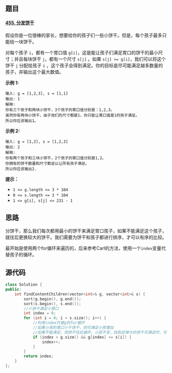 ## 题目

#### [455. 分发饼干](https://leetcode-cn.com/problems/assign-cookies/)



假设你是一位很棒的家长，想要给你的孩子们一些小饼干。但是，每个孩子最多只能给一块饼干。

对每个孩子 `i`，都有一个胃口值 `g[i]`，这是能让孩子们满足胃口的饼干的最小尺寸；并且每块饼干 `j`，都有一个尺寸 `s[j]` 。如果 `s[j] >= g[i]`，我们可以将这个饼干 `j` 分配给孩子 `i` ，这个孩子会得到满足。你的目标是尽可能满足越多数量的孩子，并输出这个最大数值。

**示例 1:**

```
输入: g = [1,2,3], s = [1,1]
输出: 1
解释: 
你有三个孩子和两块小饼干，3个孩子的胃口值分别是：1,2,3。
虽然你有两块小饼干，由于他们的尺寸都是1，你只能让胃口值是1的孩子满足。
所以你应该输出1。
```

**示例 2:**

```
输入: g = [1,2], s = [1,2,3]
输出: 2
解释: 
你有两个孩子和三块小饼干，2个孩子的胃口值分别是1,2。
你拥有的饼干数量和尺寸都足以让所有孩子满足。
所以你应该输出2.
```

 

**提示：**

- `1 <= g.length <= 3 * 104`
- `0 <= s.length <= 3 * 104`
- `1 <= g[i], s[j] <= 231 - 1`

## 思路

分饼干，那么我们每次都用最小的饼干来满足胃口孩子，如果不能满足这个孩子，就往后更换较大的饼干。我们需要为饼干和孩子都进行排序，才可以有序的比较。

最开始是使用两个for循环来遍历的，后来参考Carl的方法，使用一个`index`变量代替孩子的循环。

## 源代码

```c++
class Solution {
public:
    int findContentChildren(vector<int>& g, vector<int>& s) {
        sort(g.begin(), g.end());
        sort(s.begin(), s.end());
        //小饼干满足小胃口
        int index = 0;
        for (int i = 0; i < s.size(); i++) {
            //利用index代替g的for循环
            //如果小孩的胃口小于饼干，则可满足小孩增加
            //如果不能满足，则饼干往后循环，小孩不变，找到足够大的饼干可满足时，可满足小孩再增加
            if (index < g.size() && g[index] <= s[i]) {
                index++;
            }
        }
        return index;
    }
};
```


